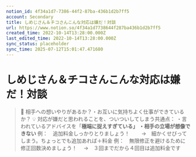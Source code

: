 ```yaml
---
notion_id: 4f34a1d7-7386-44f2-87ba-436b1d2b7ff5
account: Secondary
title: しめじさん＆チコさんこんな対応は嫌だ！対談
url: https://www.notion.so/4f34a1d7738644f287ba436b1d2b7ff5
created_time: 2022-10-14T13:28:00.000Z
last_edited_time: 2022-10-14T13:28:00.000Z
sync_status: placeholder
sync_time: 2025-07-12T15:01:47.471680
---
```

# しめじさん＆チコさんこんな対応は嫌だ！対談

> 📌 相手への想いやりがあるか？・お互いに気持ちよく仕事ができているか？
> 💡 対応が嫌だと思われることを、ついついしてしまう共通点：
・言われているアドバイスを「**極端に捉えすぎている」
・相手の立場が想像できない**
例：　追加料金しっかりとりましょう！　
　→　細かくせびってしまう。ちょっとでも追加あれば＋料金
例：　無限修正を避けるために修正回数決めましょう！
　→　３回までだから４回目は追加料金です